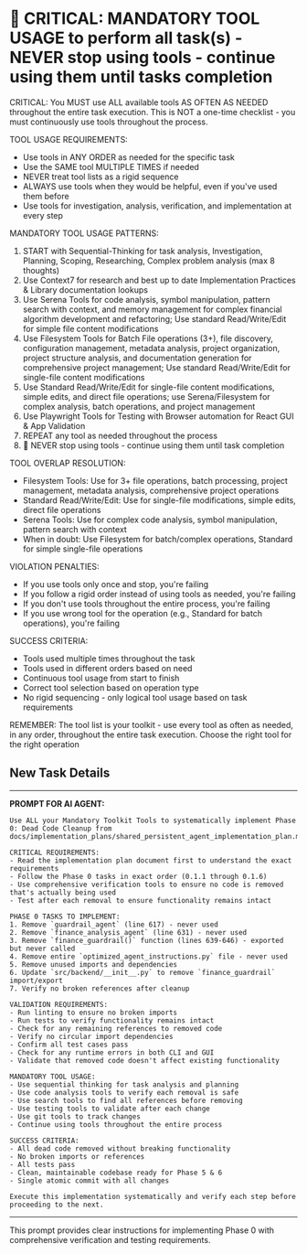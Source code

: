 # 🔴 CRITICAL: MANDATORY TOOL USAGE to perform all task(s) - NEVER stop using tools - continue using them until tasks completion

CRITICAL: You MUST use ALL available tools AS OFTEN AS NEEDED throughout the entire task execution. This is NOT a one-time checklist - you must continuously use tools throughout the process.

TOOL USAGE REQUIREMENTS:

- Use tools in ANY ORDER as needed for the specific task
- Use the SAME tool MULTIPLE TIMES if needed
- NEVER treat tool lists as a rigid sequence
- ALWAYS use tools when they would be helpful, even if you've used them before
- Use tools for investigation, analysis, verification, and implementation at every step

MANDATORY TOOL USAGE PATTERNS:

1. START with Sequential-Thinking for task analysis, Investigation, Planning, Scoping, Researching, Complex problem analysis (max 8 thoughts)
2. Use Context7 for research and best up to date Implementation Practices & Library documentation lookups
3. Use Serena Tools for code analysis, symbol manipulation, pattern search with context, and memory management for complex financial algorithm development and refactoring; Use standard Read/Write/Edit for simple file content modifications
4. Use Filesystem Tools for Batch File operations (3+), file discovery, configuration management, metadata analysis, project organization, project structure analysis, and documentation generation for comprehensive project management; Use standard Read/Write/Edit for single-file content modifications
5. Use Standard Read/Write/Edit for single-file content modifications, simple edits, and direct file operations; use Serena/Filesystem for complex analysis, batch operations, and project management
6. Use Playwright Tools for Testing with Browser automation for React GUI & App Validation
7. REPEAT any tool as needed throughout the process
8. 🔴 NEVER stop using tools - continue using them until task completion

TOOL OVERLAP RESOLUTION:

- Filesystem Tools: Use for 3+ file operations, batch processing, project management, metadata analysis, comprehensive project operations
- Standard Read/Write/Edit: Use for single-file modifications, simple edits, direct file operations
- Serena Tools: Use for complex code analysis, symbol manipulation, pattern search with context
- When in doubt: Use Filesystem for batch/complex operations, Standard for simple single-file operations

VIOLATION PENALTIES:

- If you use tools only once and stop, you're failing
- If you follow a rigid order instead of using tools as needed, you're failing
- If you don't use tools throughout the entire process, you're failing
- If you use wrong tool for the operation (e.g., Standard for batch operations), you're failing

SUCCESS CRITERIA:

- Tools used multiple times throughout the task
- Tools used in different orders based on need
- Continuous tool usage from start to finish
- Correct tool selection based on operation type
- No rigid sequencing - only logical tool usage based on task requirements

REMEMBER: The tool list is your toolkit - use every tool as often as needed, in any order, throughout the entire task execution. Choose the right tool for the right operation

## New Task Details

---

**PROMPT FOR AI AGENT:**

```
Use ALL your Mandatory Toolkit Tools to systematically implement Phase 0: Dead Code Cleanup from docs/implementation_plans/shared_persistent_agent_implementation_plan.md.

CRITICAL REQUIREMENTS:
- Read the implementation plan document first to understand the exact requirements
- Follow the Phase 0 tasks in exact order (0.1.1 through 0.1.6)
- Use comprehensive verification tools to ensure no code is removed that's actually being used
- Test after each removal to ensure functionality remains intact

PHASE 0 TASKS TO IMPLEMENT:
1. Remove `guardrail_agent` (line 617) - never used
2. Remove `finance_analysis_agent` (line 631) - never used  
3. Remove `finance_guardrail()` function (lines 639-646) - exported but never called
4. Remove entire `optimized_agent_instructions.py` file - never used
5. Remove unused imports and dependencies
6. Update `src/backend/__init__.py` to remove `finance_guardrail` import/export
7. Verify no broken references after cleanup

VALIDATION REQUIREMENTS:
- Run linting to ensure no broken imports
- Run tests to verify functionality remains intact
- Check for any remaining references to removed code
- Verify no circular import dependencies
- Confirm all test cases pass
- Check for any runtime errors in both CLI and GUI
- Validate that removed code doesn't affect existing functionality

MANDATORY TOOL USAGE:
- Use sequential thinking for task analysis and planning
- Use code analysis tools to verify each removal is safe
- Use search tools to find all references before removing
- Use testing tools to validate after each change
- Use git tools to track changes
- Continue using tools throughout the entire process

SUCCESS CRITERIA:
- All dead code removed without breaking functionality
- No broken imports or references
- All tests pass
- Clean, maintainable codebase ready for Phase 5 & 6
- Single atomic commit with all changes

Execute this implementation systematically and verify each step before proceeding to the next.
```

---

This prompt provides clear instructions for implementing Phase 0 with comprehensive verification and testing requirements.
